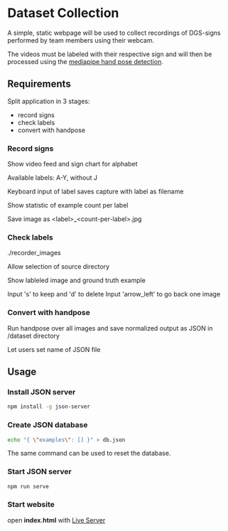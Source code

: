 # Dataset Collection

A simple, static webpage will be used to collect recordings of DGS-signs performed by team members using their webcam.

The videos must be labeled with their respective sign and will then be processed using the [mediapipe hand pose detection](https://google.github.io/mediapipe/solutions/hands.html).

## Requirements

Split application in 3 stages:

- record signs
- check labels
- convert with handpose

### Record signs

Show video feed and sign chart for alphabet

Available labels: A-Y, without J

Keyboard input of label saves capture with label as filename

Show statistic of example count per label

Save image as \<label>_\<count-per-label>.jpg

### Check labels

./recorder_images

Allow selection of source directory

Show lableled image and ground truth example

Input 's' to keep and 'd' to delete
Input 'arrow_left' to go back one image

### Convert with handpose

Run handpose over all images and save normalized output as JSON in /dataset directory

Let users set name of JSON file

## Usage

### Install JSON server

```bash
npm install -g json-server
```

### Create JSON database

```bash
echo "{ \"examples\": [] }" > db.json
```

The same command can be used to reset the database.

### Start JSON server

```bash
npm run serve
```

### Start website

open **index.html** with [Live Server](https://marketplace.visualstudio.com/items?itemName=ritwickdey.LiveServer)
